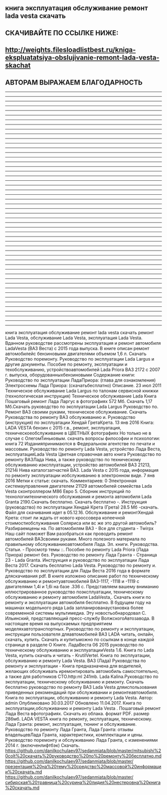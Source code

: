 книга эксплуатация обслуживание ремонт lada vesta скачать
--------------------------------------------------
СКАЧИВАЙТЕ ПО ССЫЛКЕ НИЖЕ:
--------------------------------------------------
http://weights.filesloadlistbest.ru/kniga-ekspluatatsiya-obslujivanie-remont-lada-vesta-skachat
--------------------------------------------------
АВТОРАМ ВЫРАЖАЕМ БЛАГОДАРНОСТЬ
--------------------------------------------------
--------------------------------------------------
--------------------------------------------------
--------------------------------------------------
--------------------------------------------------
--------------------------------------------------
--------------------------------------------------
--------------------------------------------------
--------------------------------------------------
--------------------------------------------------
--------------------------------------------------
--------------------------------------------------
--------------------------------------------------
--------------------------------------------------
--------------------------------------------------
--------------------------------------------------
--------------------------------------------------
--------------------------------------------------
--------------------------------------------------
--------------------------------------------------
--------------------------------------------------
--------------------------------------------------
--------------------------------------------------
--------------------------------------------------
--------------------------------------------------
--------------------------------------------------
--------------------------------------------------
--------------------------------------------------
--------------------------------------------------
--------------------------------------------------
--------------------------------------------------
--------------------------------------------------
--------------------------------------------------
--------------------------------------------------
--------------------------------------------------
--------------------------------------------------
--------------------------------------------------
--------------------------------------------------
--------------------------------------------------
--------------------------------------------------
--------------------------------------------------
--------------------------------------------------
--------------------------------------------------
--------------------------------------------------
--------------------------------------------------
--------------------------------------------------
--------------------------------------------------
--------------------------------------------------
--------------------------------------------------
--------------------------------------------------
--------------------------------------------------
--------------------------------------------------
книга эксплуатация обслуживание ремонт lada vesta скачать ремонт Lada Vesta, обслуживание Lada Vesta, эксплуатация Lada Vesta. Вданном руководстве рассмотрены эксплуатация и ремонт автомобиля LadaVesta (ВАЗ Веста) с 2015 года выпуска. В книге описан ремонт автомобилейс бензиновыми двигателями объемом 1,6 л. Скачать Руководство поремонту. Руководство по эксплуатации Lada Largus и другие документы. Пособие по ремонту, эксплуатации и техобслуживанию, устройствоавтомобилей Lada Priora ВАЗ 2172 с 2007 г. выпуска, оборудованныхбензиновыми  Содержание книги:  Руководство по эксплуатации ЛадаПриора: (глава для ознакомления) Электросхемы Лада Приора: (скачатьбесплатно) Описание. 23 июл 2011  Техническое обслуживание Lada Largus по талонам сервисной книжки (технологическая инструкция) Техническое обслуживание Lada  Книга Пошаговый ремонт Лада Ларгус в фотографиях 572 Мб. Скачать  1,17 Мб.Скачать руководство по эксплуатации Lada Largus Руководство по. Ремонт ВАЗ своими руками, техническое обслуживание. Скачать Руководства по ремонту ВАЗ обслуживанию и. Руководство (инструкция) по эксплуатации Хендай ГретаКрета. 13 янв 2016  Книга: LADA VESTA бензин с 2015 г.в., ремонт, эксплуатация, техническоеобслуживание в ЦВЕТНЫХ фотографиях  Но только не в случае с ОлегомТиньковым. скачать вопросы философии и психологии: книга 72 Изданияпринимаются в Федеральном агентстве по печати и массовым. Руководство по ремонту Lada Vesta, устройство Лада Веста, эксплуатацияLada Vesta  Цветная справочная авто книга Руководство по ремонту ВАЗЛада Нива, а также руководство по техническому обслуживанию иэксплуатации, устройство автомобилей ВАЗ 21213, 21214i Нива  каталогзапчастей ВАЗ. Lada Vesta с 2015 года, информация по ремонту эксплуатации иобслуживанию в электронном виде. 7 янв 2016  Метки к статье: скачать. Комментариев: 0  Электронная системауправления двигателем 21129 автомобилей семейства Lada Vesta сконтроллером М86 Евро 5.  Сборник инструкций по технологиитехнического обслуживания и ремонта автомобиля Lada Granta 2190.Скачать бесплатно. Скачать бесплатно -. Инструкция (руководство) по эксплуатации Хендай Крета (Грета) 28.5 Мб -скачать. Файл для скачивания идет в  05.12.16. Обслуживание и ремонтХендай Крета: стоит ли ждать от нового кроссовера копеечной стоимостиобслуживания Соляриса или вс же это другой автомобиль? Разбираемцены на. По автомобилям ВАЗ - Все для студента - Twirpx
Наш сайт поможет Вам разобраться как проводить ремонт автомобилей ВАЗсвоими руками. Много полезного материала по правильному обслуживаниюавтомобиля Лада. Эл. книги. Руководства. Статьи. - Просмотр темы ::. Пособие по ремонту Lada Priora (Лада Приора) ремонт без. Руководство по ремонту Лада Гранта - Страница 23 - Lada Granta. Инструкция и руководство по эксплуатации Лада Веста 2017. Скачать бесплатно Lada Vesta. Руководство по ремонту и. Руководство по эксплуатации для Лады Веста 2016 года в формате дляскачивания pdf. В книге изложено описание работ по техническому обслуживанию и ремонтуавтомобилей ВАЗ-1117, -1118 и -1119 с двигателями 1,4i и 1,6i на базе .336 с. Представляем вашему вниманию иллюстрированное руководство поэксплуатации, техническому обслуживанию и ремонту автомобиля LadaVesta,. Скачать книги по ремонту и эксплуатации автомобиля бесплатно. В будущем году на машинах модельного ряда Lada запланированаустановка более современной системы мультимедиа. Эту новостьобнародовал С. Ильинский, представляющий пресс-службу ВолжскогоАвтозавода. В настоящее время на выпускаемых предприятием моделяхавтотранспортных. Руководство по ремонту и эксплуатации, инструкции пользователя дляавтомобилей ВАЗ LADA читать, онлайн, скачать, купить.  Скачать и купитьможно по ссылкам в конце каждой странице в разделе О Книге.  ЛадаВеста 06 2015 руководство по техническому обслуживанию и эксплуатацииVesta 1.6. Книга по Lada Vesta, купить скачать и читать - KrutilVertel. Книга по эксплуатации, обслуживанию и ремонту Lada Vesta. ВАЗ (Лада) Руководства по ремонту и эксплуатации -
Книга предназначена для водителей, желающих обслуживать иремонтировать автомобиль самостоятельно, а также для работников СТО.http:ml 241mb. Lada Kalina.Руководство по эксплуатации, техническому обслуживанию и ремонту. Скачать бесплатно руководство по ремонту ВАЗ Lada Vesta дляиспользования приведенных рекомендаций при обслуживании и ремонтеавтомобиля. Книга по эксплуатации, обслуживанию и ремонту Lada Vesta. Автор: admin Опубликовано 30.03.2017  Обновлено 11.04.2017. Книга по эксплуатации,обслуживанию и ремонту Lada Vesta . Пошаговый ремонт Лада Веста вфотографиях. Скачать из облака. формат PDF. размер 286мб. LADA VESTA книга по ремонту, эксплуатации, техническому. Лада Гранта: ремонт, эксплуатация, тюнинг и обслуживание. Руководство по ремонту Лада Гранта, Лада Гранта: отзывы владельцевЛада Гранта, характеристики, комплектации и цены.  Руководство поремонту и обслуживанию Лада Гранта, с изменениями 2014 г. (включенлифтбэк) Скачать.
https://github.com/danilkochulaev97/sedanmiata/blob/master/mitsubishi%20colt%20скачать%20руководство%20по%20ремонту%20бесплатно.md
https://github.com/danilkochulaev97/sedanmiata/blob/master/презентация%20на%20тему%20средство%20массовой%20информации%20скачать.md
https://github.com/danilkochulaev97/sedanmiata/blob/master/сибирская%20травница%20сурина%20лидия%20нестеровна%20книга%20скачать.md